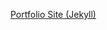 <a href="https://github.com/marksleator/marksleator.github.io/blob/gh-pages/index.html">Portfolio Site (Jekyll)</a>
